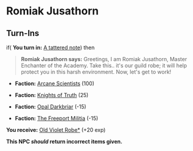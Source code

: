 # Romiak Jusathorn
## Turn-Ins




if( **You turn in:** [A tattered note](/item/18741)) then 


>**Romiak Jusathorn says:** Greetings, I am Romiak Jusathorn, Master Enchanter of the Academy. Take this.. it's our guild robe; it will help protect you in this harsh environment. Now, let's get to work!


* __Faction:__ [Arcane Scientists](/faction/220) (100)


* __Faction:__ [Knights of Truth](/faction/281) (25)


* __Faction:__ [Opal Darkbriar](/faction/296) (-15)


* __Faction:__ [The Freeport Militia](/faction/330) (-15)


 **You receive:**  [Old Violet Robe*](/item/13560) (+20 exp)

**This NPC *should* return incorrect items given.**


